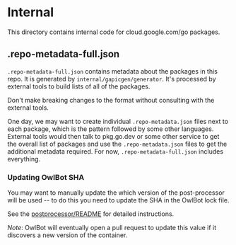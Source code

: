 # Internal

This directory contains internal code for cloud.google.com/go packages.

## .repo-metadata-full.json

`.repo-metadata-full.json` contains metadata about the packages in this repo. It
is generated by `internal/gapicgen/generator`. It's processed by external tools
to build lists of all of the packages.

Don't make breaking changes to the format without consulting with the external
tools.

One day, we may want to create individual `.repo-metadata.json` files next to
each package, which is the pattern followed by some other languages. External
tools would then talk to pkg.go.dev or some other service to get the overall
list of packages and use the `.repo-metadata.json` files to get the additional
metadata required. For now, `.repo-metadata-full.json` includes everything.

### Updating OwlBot SHA

You may want to manually update the which version of the post-processor will be
used -- to do this you need to update the SHA in the OwlBot lock file.

See the [postprocessor/README](postprocessor/README.md) for detailed
instructions.

*Note*: OwlBot will eventually open a pull request to update this value if it
discovers a new version of the container.
